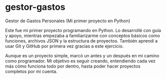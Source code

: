 # gestor-gastos
Gestor de Gastos Personales (Mi primer proyecto en Python)

Este fue mi primer proyecto programando en Python. Lo desarrollé con guía y apoyo, mientras empezaba a familiarizarme con conceptos básicos como funciones, archivos JSON y la estructura de proyectos. También aprendí a usar Git y GitHub por primera vez gracias a este ejercicio.

Aunque es un proyecto simple, marcó un antes y un después en mi camino como programador. Mi objetivo es seguir creando, entendiendo cada vez más cómo funciona todo por dentro, hasta poder hacer proyectos completos por mi cuenta.
